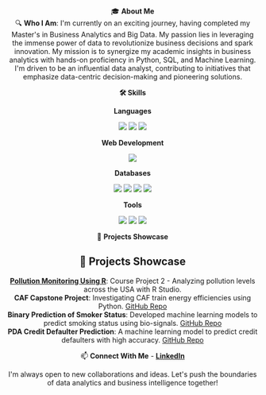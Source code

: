 <div align="center">

🎓 **About Me**  
🔍 **Who I Am**: I'm currently on an exciting journey, having completed my Master's in Business Analytics and Big Data. My passion lies in leveraging the immense power of data to revolutionize business decisions and spark innovation. My mission is to synergize my academic insights in business analytics with hands-on proficiency in Python, SQL, and Machine Learning. I'm driven to be an influential data analyst, contributing to initiatives that emphasize data-centric decision-making and pioneering solutions.  

 **🛠️ Skills**

 **Languages**
<p>
  <img src="https://img.shields.io/badge/Python-blue?style=for-the-badge&logo=python&logoColor=white" />
  <img src="https://img.shields.io/badge/LaTeX-green?style=for-the-badge&logo=latex&logoColor=white" />
  <img src="https://img.shields.io/badge/PySpark-orange?style=for-the-badge&logo=apache-spark&logoColor=white" />
</p>

**Web Development**
<p>
  <img src="https://img.shields.io/badge/Streamlit-red?style=for-the-badge&logo=streamlit&logoColor=white" />
</p>

**Databases**
<p>
  <img src="https://img.shields.io/badge/MongoDB-darkgreen?style=for-the-badge&logo=mongodb&logoColor=white" />
  <img src="https://img.shields.io/badge/MySQL-blue?style=for-the-badge&logo=mysql&logoColor=white" />
  <img src="https://img.shields.io/badge/Hadoop-lightblue?style=for-the-badge&logo=apache-hadoop&logoColor=white" />
  <img src="https://img.shields.io/badge/Apache%20Kafka-black?style=for-the-badge&logo=apache-kafka&logoColor=white" />
</p>

**Tools**
<p>
  <img src="https://img.shields.io/badge/VSCode-blue?style=for-the-badge&logo=visual-studio-code&logoColor=white" />
  <img src="https://img.shields.io/badge/Looker-purple?style=for-the-badge&logo=looker&logoColor=white" />
  <img src="https://img.shields.io/badge/Tableau-orange?style=for-the-badge&logo=tableau&logoColor=white" />
</p>


🚀 **Projects Showcase**  
## 🚀 Projects Showcase

 **[Pollution Monitoring Using R](https://github.com/yazyab/Pollution-Monitoring-R-Project)**: Course Project 2 - Analyzing pollution levels across the USA with R Studio.  
 **CAF Capstone Project**: Investigating CAF train energy efficiencies using Python. [GitHub Repo](https://github.com/yazyab/CAF_Capstone_project)  
 **Binary Prediction of Smoker Status**: Developed machine learning models to predict smoking status using bio-signals. [GitHub Repo](https://github.com/yazyab/Binary-prediction-of-Smoker-status-using-Bio-Signals)  
 **PDA Credit Defaulter Prediction**: A machine learning model to predict credit defaulters with high accuracy. [GitHub Repo](https://github.com/yazyab/PDACreditDefaulterPrediction)  

📫 **Connect With Me** - **[LinkedIn](https://www.linkedin.com/in/yyabroudi/)**  

I'm always open to new collaborations and ideas. Let's push the boundaries of data analytics and business intelligence together!  

</div>
